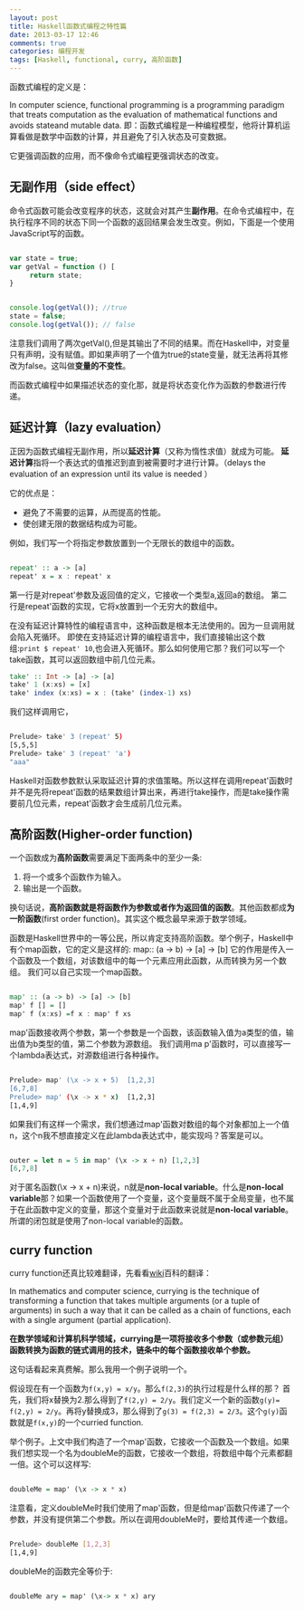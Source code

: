 ```yaml
---
layout: post
title: Haskell函数式编程之特性篇
date: 2013-03-17 12:46
comments: true
categories: 编程开发
tags: [Haskell, functional, curry, 高阶函数]
---
```


函数式编程的定义是：

In computer science, functional programming is a programming paradigm that treats computation as the evaluation of mathematical functions and avoids stateand mutable data. 
即：函数式编程是一种编程模型，他将计算机运算看做是数学中函数的计算，并且避免了引入状态及可变数据。

它更强调函数的应用，而不像命令式编程更强调状态的改变。


## 无副作用（side effect）

命令式函数可能会改变程序的状态，这就会对其产生**副作用**。在命令式编程中，在执行程序不同的状态下同一个函数的返回结果会发生改变。例如，下面是一个使用JavaScript写的函数。

```javascript

var state = true;
var getVal = function () [
     return state;
}

```
```javascript

console.log(getVal()); //true
state = false;
console.log(getVal()); // false

```

注意我们调用了两次getVal(),但是其输出了不同的结果。而在Haskell中，对变量只有声明，没有赋值。即如果声明了一个值为true的state变量，就无法再将其修改为false。这叫做**变量的不变性**。

而函数式编程中如果描述状态的变化那，就是将状态变化作为函数的参数进行传递。


## 延迟计算（lazy evaluation）


正因为函数式编程无副作用，所以**延迟计算**（又称为惰性求值）就成为可能。
**延迟计算**指将一个表达式的值推迟到直到被需要时才进行计算。（delays the evaluation of an expression until its value is needed ）

它的优点是：

* 避免了不需要的运算，从而提高的性能。
* 使创建无限的数据结构成为可能。


例如，我们写一个将指定参数放置到一个无限长的数组中的函数。

```haskell

repeat' :: a -> [a]
repeat' x = x : repeat' x

```

第一行是对repeat'参数及返回值的定义，它接收一个类型a,返回a的数组。
第二行是repeat'函数的实现，它将x放置到一个无穷大的数组中。

在没有延迟计算特性的编程语言中，这种函数是根本无法使用的。因为一旦调用就会陷入死循环。
即使在支持延迟计算的编程语言中，我们直接输出这个数组:`print $ repeat' 10`,也会进入死循环。那么如何使用它那？我们可以写一个take函数，其可以返回数组中前几位元素。

```haskell
take' :: Int -> [a] -> [a]
take' 1 (x:xs) = [x]
take' index (x:xs) = x : (take' (index-1) xs)

```
我们这样调用它，

```bash

Prelude> take' 3 (repeat' 5) 
[5,5,5]
Prelude> take' 3 (repeat' 'a') 
"aaa"

```

Haskell对函数参数默认采取延迟计算的求值策略。所以这样在调用repeat'函数时并不是先将repeat'函数的结果数组计算出来，再进行take操作，而是take操作需要前几位元素，repeat'函数才会生成前几位元素。


## 高阶函数(Higher-order function)

一个函数成为**高阶函数**需要满足下面两条中的至少一条:

1. 将一个或多个函数作为输入。
2. 输出是一个函数。

换句话说，**高阶函数就是将函数作为参数或者作为返回值的函数**。其他函数都成**为一阶函数**(first order function)。其实这个概念最早来源于数学领域。

函数是Haskell世界中的一等公民，所以肯定支持高阶函数。举个例子，Haskell中有个map函数，它的定义是这样的:
map:: (a -> b) -> [a] -> [b]
它的作用是传入一个函数及一个数组，对该数组中的每一个元素应用此函数，从而转换为另一个数组。
我们可以自己实现一个map函数。

```haskell

map' :: (a -> b) -> [a] -> [b]
map' f [] = []
map' f (x:xs) =f x : map' f xs

```

map'函数接收两个参数，第一个参数是一个函数，该函数输入值为a类型的值，输出值为b类型的值，第二个参数为源数组。
我们调用ma p'函数时，可以直接写一个lambda表达式，对源数组进行各种操作。

```bash

Prelude> map' (\x -> x + 5)  [1,2,3]
[6,7,8]
Prelude> map' (\x -> x * x)  [1,2,3] 
[1,4,9]

``` 

如果我们有这样一个需求，我们想通过map'函数对数组的每个对象都加上一个值n，这个n我不想直接定义在此lambda表达式中，能实现吗？答案是可以。

```haskell

outer = let n = 5 in map' (\x -> x + n) [1,2,3] 
[6,7,8]

```

对于匿名函数(\x -> x + n)来说，n就是**non-local variable**。什么是**non-local variable**那？如果一个函数使用了一个变量，这个变量既不属于全局变量，也不属于在此函数中定义的变量，那这个变量对于此函数来说就是**non-local variable**。
所谓的闭包就是使用了non-local variable的函数。


## curry function

curry function还真比较难翻译，先看看[wiki](http://en.wikipedia.org/wiki/Currying)百科的翻译：

In mathematics and computer science, currying is the technique of transforming a function that takes multiple arguments (or a tuple of arguments) in such a way that it can be called as a chain of functions, each with a single argument (partial application). 

**在数学领域和计算机科学领域，currying是一项将接收多个参数（或参数元组）函数转换为函数的链式调用的技术，链条中的每个函数接收单个参数。**

这句话看起来真费解。那么我用一个例子说明一个。

假设现在有一个函数为`f(x,y) = x/y`。那么`f(2,3)`的执行过程是什么样的那？ 首先，我们将x替换为2.那么得到了`f(2,y) = 2/y`。我们定义一个新的函数`g(y)= f(2,y) = 2/y`。再将y替换成3，那么得到了`g(3) = f(2,3) = 2/3`。这个`g(y)`函数就是`f(x,y)`的一个curried function.

举个例子。上文中我们构造了一个map'函数，它接收一个函数及一个数组。如果我们想实现一个名为doubleMe的函数，它接收一个数组，将数组中每个元素都翻一倍。这个可以这样写:

```haskell

doubleMe = map' (\x -> x * x) 

```

注意看，定义doubleMe时我们使用了map'函数，但是给map'函数只传递了一个参数，并没有提供第二个参数。所以在调用doubleMe时，要给其传递一个数组。

```bash

Prelude> doubleMe [1,2,3] 
[1,4,9] 

```
doubleMe的函数完全等价于: 

```haskell

doubleMe ary = map' (\x-> x * x) ary

```


